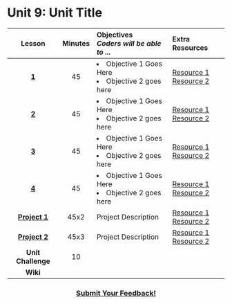 # Unit 9: Unit Title

|Lesson|Minutes|Objectives <br> *Coders will be able to ...*|Extra Resources|
|:-------:|:-------:|:-------|:-------|
|[**1**]()|45| <li> Objective 1 Goes Here</li> <li> Objective 2 goes here </li> |[Resource 1]()<br>[Resource 2]()|
|[**2**]()|45|<li> Objective 1 Goes Here</li> <li> Objective 2 goes here </li>|[Resource 1]()<br>[Resource 2]()|
|[**3**]()|45|<li> Objective 1 Goes Here</li> <li> Objective 2 goes here </li>|[Resource 1]()<br>[Resource 2]()|
|[**4**]()|45|<li> Objective 1 Goes Here</li> <li> Objective 2 goes here </li> |[Resource 1]()<br>[Resource 2]()|
|[**Project 1**]()|45x2|Project Description|[Resource 1]()<br>[Resource 2]()|
|[**Project 2**]()|45x3|Project Description|[Resource 1]()<br>[Resource 2]()|
|**Unit Challenge**|10|<a  href="">||
|**Wiki**||<a href=""></a>||


<h3 align="center"><a href="https://docs.google.com/forms/d/e/1FAIpQLSfx0wkLyw_jSOhWR2yY8GTR8TV2NXYZc40us7aPHnl9bO6WAQ/viewform">Submit Your Feedback!</a></h3>


